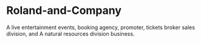 # Roland-and-Company
A live entertainment events, booking agency, promoter, tickets broker sales division, and A natural resources division business.
